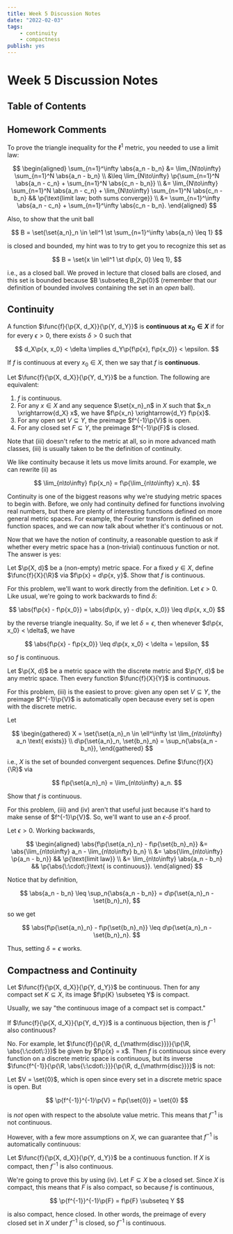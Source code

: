```yaml
---
title: Week 5 Discussion Notes
date: "2022-02-03"
tags:
    - continuity
    - compactness
publish: yes
---
```


# Week 5 Discussion Notes

## Table of Contents

## Homework Comments

To prove the triangle inequality for the $\ell^1$ metric, you needed to use a limit law:

$$
\begin{aligned}
    \sum_{n=1}^\infty \abs{a_n - b_n}
        &= \lim_{N\to\infty} \sum_{n=1}^N \abs{a_n - b_n} \\
        &\leq \lim_{N\to\infty} \p{\sum_{n=1}^N \abs{a_n - c_n} + \sum_{n=1}^N \abs{c_n - b_n}} \\
        &= \lim_{N\to\infty} \sum_{n=1}^N \abs{a_n - c_n} + \lim_{N\to\infty} \sum_{n=1}^N \abs{c_n - b_n}
            && \p{\text{limit law; both sums converge}} \\
        &= \sum_{n=1}^\infty \abs{a_n - c_n} + \sum_{n=1}^\infty \abs{c_n - b_n}.
\end{aligned}
$$

Also, to show that the unit ball

$$
B = \set{\set{a_n}_n \in \ell^1 \st \sum_{n=1}^\infty \abs{a_n} \leq 1}
$$

is closed and bounded, my hint was to try to get you to recognize this set as

$$
B = \set{x \in \ell^1 \st d\p{x, 0} \leq 1},
$$

i.e., as a closed ball. We proved in lecture that closed balls are closed, and this set is bounded because $B \subseteq B_2\p{0}$ (remember that our definition of bounded involves containing the set in an _open_ ball).

## Continuity

<definition>

A function $\func{f}{\p{X, d_X}}{\p{Y, d_Y}}$ is **continuous at $x_0 \in X$** if for for every $\epsilon > 0$, there exists $\delta > 0$ such that

$$
d_X\p{x, x_0} < \delta \implies d_Y\p{f\p{x}, f\p{x_0}} < \epsilon.
$$

If $f$ is continuous at every $x_0 \in X$, then we say that $f$ is **continuous**.

</definition>

<theorem>

Let $\func{f}{\p{X, d_X}}{\p{Y, d_Y}}$ be a function. The following are equivalent:

1. $f$ is continuous.
2. For any $x \in X$ and any sequence $\set{x_n}_n$ in $X$ such that $x_n \xrightarrow{d_X} x$, we have $f\p{x_n} \xrightarrow{d_Y} f\p{x}$.
3. For any open set $V \subseteq Y$, the preimage $f^{-1}\p{V}$ is open.
4. For any closed set $F \subseteq Y$, the preimage $f^{-1}\p{F}$ is closed.

</theorem>

<remark>

Note that (iii) doesn't refer to the metric at all, so in more advanced math classes, (iii) is usually taken to be the definition of continuity.

</remark>

We like continuity because it lets us move limits around. For example, we can rewrite (ii) as

$$
\lim_{n\to\infty} f\p{x_n} = f\p{\lim_{n\to\infty} x_n}.
$$

Continuity is one of the biggest reasons why we're studying metric spaces to begin with. Before, we only had continuity defined for functions involving real numbers, but there are plenty of interesting functions defined on more general metric spaces. For example, the Fourier transform is defined on function spaces, and we can now talk about whether it's continuous or not.

Now that we have the notion of continuity, a reasonable question to ask if whether every metric space has a (non-trivial) continuous function or not. The answer is yes:

<example>

Let $\p{X, d}$ be a (non-empty) metric space. For a fixed $y \in X$, define $\func{f}{X}{\R}$ via $f\p{x} = d\p{x, y}$. Show that $f$ is continuous.

</example>

<solution>

For this problem, we'll want to work directly from the definition. Let $\epsilon > 0$. Like usual, we're going to work backwards to find $\delta$:

$$
\abs{f\p{x} - f\p{x_0}}
    = \abs{d\p{x, y} - d\p{x, x_0}}
    \leq d\p{x, x_0}
$$

by the reverse triangle inequality. So, if we let $\delta = \epsilon$, then whenever $d\p{x, x_0} < \delta$, we have

$$
\abs{f\p{x} - f\p{x_0}}
    \leq d\p{x, x_0}
    < \delta
    = \epsilon,
$$

so $f$ is continuous.

</solution>

<example>

Let $\p{X, d}$ be a metric space with the discrete metric and $\p{Y, d}$ be any metric space. Then every function $\func{f}{X}{Y}$ is continuous.

</example>

<solution>

For this problem, (iii) is the easiest to prove: given any open set $V \subseteq Y$, the preimage $f^{-1}\p{V}$ is automatically open because every set is open with the discrete metric.

</solution>

<example>

Let

$$
\begin{gathered}
    X = \set{\set{a_n}_n \in \ell^\infty \st \lim_{n\to\infty} a_n \text{ exists}} \\
    d\p{\set{a_n}_n, \set{b_n}_n} = \sup_n{\abs{a_n - b_n}},
\end{gathered}
$$

i.e., $X$ is the set of bounded convergent sequences. Define $\func{f}{X}{\R}$ via

$$
f\p{\set{a_n}_n} = \lim_{n\to\infty} a_n.
$$

Show that $f$ is continuous.

</example>

<solution>

For this problem, (iii) and (iv) aren't that useful just because it's hard to make sense of $f^{-1}\p{V}$. So, we'll want to use an $\epsilon$-$\delta$ proof.

Let $\epsilon > 0$. Working backwards,

$$
\begin{aligned}
    \abs{f\p{\set{a_n}_n} - f\p{\set{b_n}_n}}
        &= \abs{\lim_{n\to\infty} a_n - \lim_{n\to\infty} b_n} \\
        &= \abs{\lim_{n\to\infty} \p{a_n - b_n}}
            && \p{\text{limit law}} \\
        &= \lim_{n\to\infty} \abs{a_n - b_n}
            && \p{\abs{\:\cdot\:}\text{ is continuous}}.
\end{aligned}
$$

Notice that by definition,

$$
\abs{a_n - b_n}
    \leq \sup_n{\abs{a_n - b_n}}
    = d\p{\set{a_n}_n - \set{b_n}_n},
$$

so we get

$$
\abs{f\p{\set{a_n}_n} - f\p{\set{b_n}_n}}
    \leq d\p{\set{a_n}_n - \set{b_n}_n}.
$$

Thus, setting $\delta = \epsilon$ works.

</solution>

## Compactness and Continuity

<prop>

Let $\func{f}{\p{X, d_X}}{\p{Y, d_Y}}$ be continuous. Then for any compact set $K \subseteq X$, its image $f\p{K} \subseteq Y$ is compact.

</prop>

Usually, we say "the continuous image of a compact set is compact."

<example>

If $\func{f}{\p{X, d_X}}{\p{Y, d_Y}}$ is a continuous bijection, then is $f^{-1}$ also continuous?

</example>

<solution>

No. For example, let $\func{f}{\p{\R, d_{\mathrm{disc}}}}{\p{\R, \abs{\:\cdot\:}}}$ be given by $f\p{x} = x$. Then $f$ is continuous since every function on a discrete metric space is continuous, but its inverse $\func{f^{-1}}{\p{\R, \abs{\:\cdot\:}}}{\p{\R, d_{\mathrm{disc}}}}$ is not:

Let $V = \set{0}$, which is open since every set in a discrete metric space is open. But

$$
\p{f^{-1}}^{-1}\p{V}
    = f\p{\set{0}}
    = \set{0}
$$

is _not_ open with respect to the absolute value metric. This means that $f^{-1}$ is not continuous.

</solution>

However, with a few more assumptions on $X$, we can guarantee that $f^{-1}$ is automatically continuous:

<example>

Let $\func{f}{\p{X, d_X}}{\p{Y, d_Y}}$ be a continuous function. If $X$ is compact, then $f^{-1}$ is also continuous.

</example>

<solution>

We're going to prove this by using (iv). Let $F \subseteq X$ be a closed set. Since $X$ is compact, this means that $F$ is also compact, so because $f$ is continuous,

$$
\p{f^{-1}}^{-1}\p{F}
    = f\p{F}
    \subseteq Y
$$

is also compact, hence closed. In other words, the preimage of every closed set in $X$ under $f^{-1}$ is closed, so $f^{-1}$ is continuous.

</solution>
